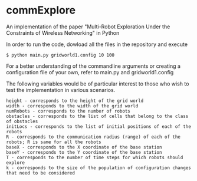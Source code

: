commExplore
===========

An implementation of the paper "Multi-Robot Exploration Under the Constraints of Wireless Networking" in Python


In order to run the code, dowload all the files in the repository and execute

    $ python main.py gridworld1.config 10 100

For a better understanding of the commandline arguments or creating a configuration file of your own, refer to main.py and gridworld1.config

The following variables would be of particular interest to those who wish to test the implementation in various scenarios.

    height - corresponds to the height of the grid world
    width - corresponds to the width of the grid world
    numRobots - corresponds to the number of robots
    obstacles - corresponds to the list of cells that belong to the class of obstacles
    initLocs - corresponds to the list of initial positions of each of the robots
    R - corresponds to the communication radius (range) of each of the robots; R is same for all the robots
    baseX - corresponds to the X coordinate of the base station
    baseY - corresponds to the Y coordinate of the base station
    T - corresponds to the number of time steps for which robots should explore
    k - corresponds to the size of the population of configuration changes that need to be considered